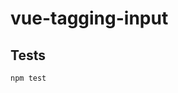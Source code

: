 # vue-tagging-input

## Tests ##
```
npm test
```

[build-image]: https://travis-ci.org/JFusco/vue-popover.svg?branch=master
[build-url]: https://travis-ci.org/JFusco/vue-popover
[mit-image]: https://img.shields.io/npm/l/vue-popover.svg?style=flat-square
[mit-url]: https://github.com/JFusco/vue-popover/blob/master/LICENSE
[npm-version-image]: https://img.shields.io/npm/v/npm.svg?maxAge=2592000
[npm-url]: https://www.npmjs.com/package/vue-popover
[dev-dep-image]: https://david-dm.org/JFusco/vue-popover/dev-status.svg
[dev-dep-url]: https://david-dm.org/JFusco/vue-popover?type=dev
[peer-dep-image]: https://david-dm.org/JFusco/vue-popover/peer-status.svg
[peer-dep-url]: https://david-dm.org/JFusco/vue-popover?type=peer
